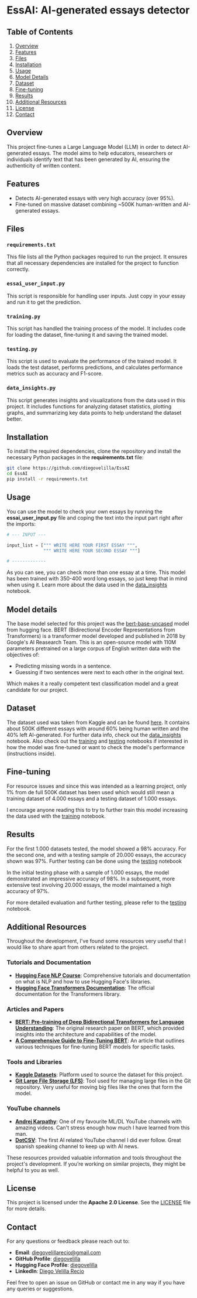 # EssAI: AI-generated essays detector

## Table of Contents

1. [Overview](#overview)
2. [Features](#features)
3. [Files](#files)
4. [Installation](#installation)
5. [Usage](#usage)
6. [Model Details](#model-details)
7. [Dataset](#dataset)
8. [Fine-tuning](#fine-tuning)
9. [Results](#results)
10. [Additional Resources](#additional-resources)
11. [License](#license)
12. [Contact](#contact)

## Overview

This project fine-tunes a Large Language Model (LLM) in order to detect AI-generated essays. The model aims to help educators, researchers or individuals identify text that has been generated by AI, ensuring the authenticity of written content.

## Features

- Detects AI-generated essays with very high accuracy (over 95%).
- Fine-tuned on massive dataset combining ~500K human-written and AI-generated essays.

## Files

### `requirements.txt`
This file lists all the Python packages required to run the project. It ensures that all necessary dependencies are installed for the project to function correctly.

### `essai_user_input.py`
This script is responsible for handling user inputs. Just copy in your essay and run it to get the prediction.

### `training.py`
This script has handled the training process of the model. It includes code for loading the dataset, fine-tuning it and saving the trained model.

### `testing.py`
This script is used to evaluate the performance of the trained model. It loads the test dataset, performs predictions, and calculates performance metrics such as accuracy and F1-score.

### `data_insights.py`
This script generates insights and visualizations from the data used in this project. It includes functions for analyzing dataset statistics, plotting graphs, and summarizing key data points to help understand the dataset better.

## Installation

To install the required dependencies, clone the repository and install the necessary Python packages in the **requirements.txt** file:

```bash
git clone https://github.com/diegovelilla/EssAI
cd EssAI
pip install -r requirements.txt
```

## Usage

You can use the model to check your own essays by running the **essai_user_input.py** file and coping the text into the input part right after the imports:

```python
# --- INPUT ---

input_list = [""" WRITE HERE YOUR FIRST ESSAY """,
              """ WRITE HERE YOUR SECOND ESSAY """]

# -------------
```
As you can see, you can check more than one essay at a time. This model has been trained with 350-400 word long essays, so just keep that in mind when using it. Learn more about the data used in the [data_insights](https://github.com/diegovelilla/EssAI/blob/main/essai_data_insights.ipynb) notebook.

## Model details
The base model selected for this project was the [bert-base-uncased](https://huggingface.co/google-bert/bert-base-uncased) model from hugging face. BERT (Bidirectional Encoder Representations from Transformers) is a transformer model developed and published in 2018 by Google's AI Reasearch Team. This is an open-source model with 110M parameters pretrained on a large corpus of English written data with the objectives of:

- Predicting missing words in a sentence.
- Guessing if two sentences were next to each other in the original text.

Which makes it a really competent text classification model and a great candidate for our project.

## Dataset
The dataset used was taken from Kaggle and can be found [here](https://www.kaggle.com/datasets/shanegerami/ai-vs-human-text). It contains about 500K different essays with around 60% being human written and the 40% left AI-generated. For further data info, check out the [data_insights](https://github.com/diegovelilla/EssAI/blob/main/essai_data_insights.ipynb) notebook. Also check out the [training](https://github.com/diegovelilla/EssAI/blob/main/essai_training.ipynb) and [testing](https://github.com/diegovelilla/EssAI/blob/main/essai_testing.ipynb) notebooks if interested in how the model was fine-tuned or want to check the model's performance (instructions inside).

## Fine-tuning
For resource issues and since this was intended as a learning project, only 1% from de full 500K dataset has been used which would still mean a training dataset of 4.000 essays and a testing dataset of 1.000 essays. 

I encourage anyone reading this to try to further train this model increasing the data used with the [training](https://github.com/diegovelilla/EssAI/blob/main/essai_training.ipynb) notebook.

## Results
For the first 1.000 datasets tested, the model showed a 98% accuracy. For the second one, and with a testing sample of 20.000 essays, the accuracy shown was 97%.
Further testing can be done using the [testing](https://github.com/diegovelilla/EssAI/blob/main/essai_testing.ipynb) notebook

In the initial testing phase with a sample of 1.000 essays, the model demonstrated an impressive accuracy of 98%. In a subsequent, more extensive test involving 20.000 essays, the model maintained a high accuracy of 97%. 

For more detailed evaluation and further testing, please refer to the [testing](https://github.com/diegovelilla/EssAI/blob/main/essai_testing.ipynb) notebook.

## Additional Resources

Throughout the development, I've found some resources very useful that I would like to share apart from others related to the project.

### Tutorials and Documentation

- **[Hugging Face NLP Course](huggingface.co/learn/nlp-course/)**: Comprehensive tutorials and documentation on what is NLP and how to use Hugging Face's libraries.
- **[Hugging Face Transformers Documentation](https://huggingface.co/transformers/)**: The official documentation for the Transformers library.

### Articles and Papers

- **[BERT: Pre-training of Deep Bidirectional Transformers for Language Understanding](https://arxiv.org/abs/1810.04805)**: The original research paper on BERT, which provided insights into the architecture and capabilities of the model.
- **[A Comprehensive Guide to Fine-Tuning BERT](https://towardsdatascience.com/a-comprehensive-guide-to-fine-tuning-bert-for-nlp-tasks-39ef4a51c7d3)**: An article that outlines various techniques for fine-tuning BERT models for specific tasks.

### Tools and Libraries

- **[Kaggle Datasets](https://www.kaggle.com/datasets)**: Platform used to source the dataset for this project.
- **[Git Large File Storage (LFS)](https://git-lfs.github.com/)**: Tool used for managing large files in the Git repository. Very useful for moving big files like the ones that form the model.

### YouTube channels

- **[Andrej Karpathy](https://www.youtube.com/@AndrejKarpathy)**: One of my favourite ML/DL YouTube channels with amazing videos. Can't stress enough how much I have learned from this man.
- **[DotCSV](https://www.youtube.com/@DotCSV)**: The first AI related YouTube channel I did ever follow. Great spanish speaking channel to keep up with AI news.

These resources provided valuable information and tools throughout the project's development. If you’re working on similar projects, they might be helpful to you as well.

## License
This project is licensed under the **Apache 2.0 License**. See the [LICENSE](https://github.com/diegovelilla/EssAI/blob/main/LICENSE) file for more details.

## Contact

For any questions or feedback please reach out to:

- **Email**: [diegovelillarecio@gmail.com](mailto:diegovelillarecio@gmail.com)
- **GitHub Profile**: [diegovelilla](https://github.com/diegovelilla)
- **Hugging Face Profile**: [diegovelilla](https://huggingface.co/diegovelilla)
- **LinkedIn**: [Diego Velilla Recio](https://www.linkedin.com/in/diego-velilla-recio/)

Feel free to open an issue on GitHub or contact me in any way if you have any queries or suggestions.